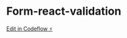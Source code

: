 # Form-react-validation

[Edit in Codeflow ⚡️](https://stackblitz.com/~/github.com/Tinoet/Form-react-validation)